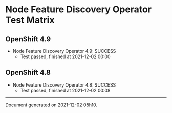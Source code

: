 
Node Feature Discovery Operator Test Matrix
===========================================

OpenShift 4.9
-------------



* Node Feature Discovery Operator 4.9: SUCCESS
  - Test passed, finished at 2021-12-02 00:00

OpenShift 4.8
-------------



* Node Feature Discovery Operator 4.8: SUCCESS
  - Test passed, finished at 2021-12-02 00:08

---
Document generated on 2021-12-02 05h10.
